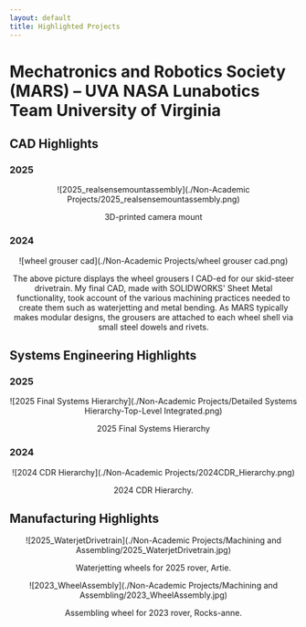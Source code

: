 ```yaml
---
layout: default
title: Highlighted Projects
---
```

# Mechatronics and Robotics Society (MARS) – UVA NASA Lunabotics Team	University of Virginia
## CAD Highlights
### 2025
![2025_realsensemountassembly](./Non-Academic Projects/2025_realsensemountassembly.png)
<html>
<head>
<style>
p {text-align: center;}
</style>
</head>
<body>
<p> 3D-printed camera mount </p>
</body>
</html>

### 2024
![wheel grouser cad](./Non-Academic Projects/wheel grouser cad.png)
<html>
<head>
<style>
p {text-align: center;}
</style>
</head>
<body>
<p>The above picture displays the wheel grousers I CAD-ed for our skid-steer drivetrain. My final CAD, made with SOLIDWORKS' Sheet Metal functionality, took account of the various machining practices needed to create them such as waterjetting and metal bending. As MARS typically makes modular designs, the grousers are attached to each wheel shell via small steel dowels and rivets. </p>
</body>
</html>

## Systems Engineering Highlights
### 2025
![2025 Final Systems Hierarchy](./Non-Academic Projects/Detailed Systems Hierarchy-Top-Level Integrated.png)
<html>
<head>
<style>
p {text-align: center;}
</style>
</head>
<body>
<p> 2025 Final Systems Hierarchy </p>
</body>
</html>
  
### 2024
![2024 CDR Hierarchy](./Non-Academic Projects/2024CDR_Hierarchy.png)
<html>
<head>
<style>
p {text-align: center;}
</style>
</head>
<body>
<p>2024 CDR Hierarchy. </p>
</body>
</html>

## Manufacturing Highlights
![2025_WaterjetDrivetrain](./Non-Academic Projects/Machining and Assembling/2025_WaterjetDrivetrain.jpg)
<html>
<head>
<style>
p {text-align: center;}
</style>
</head>
<body>

<p>Waterjetting wheels for 2025 rover, Artie. </p>

</body>
</html>

![2023_WheelAssembly](./Non-Academic Projects/Machining and Assembling/2023_WheelAssembly.jpg)
<html>
<head>
<style>
p {text-align: center;}
</style>
</head>
<body>

<p>Assembling wheel for 2023 rover, Rocks-anne. </p>

</body>
</html>
